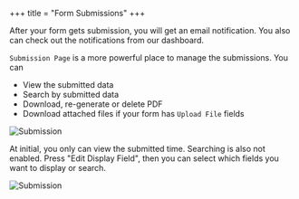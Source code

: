 +++
title = "Form Submissions"
+++


After your form gets submission, you will get an email notification. You also can check out the notifications from our dashboard. 

`Submission Page` is a more powerful place to manage the submissions. You can

* View the submitted data
* Search by submitted data
* Download, re-generate or delete PDF
* Download attached files if your form has `Upload File` fields


![Submission](/images/page/submission/submission.png)


At initial, you only can view the submitted time. Searching is also not enabled. Press "Edit Display Field", then you can select which fields you want to display or search.

![Submission](/images/page/submission/edit-display.png)
